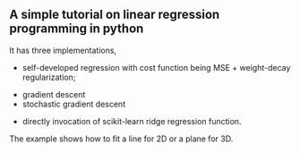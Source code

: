 ## A simple tutorial on linear regression programming in python 

It has three implementations, 
- self-developed regression with cost function being MSE + weight-decay regularization; 
 + gradient descent
 + stochastic gradient descent
- directly invocation of scikit-learn ridge regression function.

The example shows how to fit a line for 2D or a plane for 3D.
